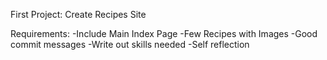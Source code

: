 First Project: Create Recipes Site

Requirements:
    -Include Main Index Page
    -Few Recipes with Images
    -Good commit messages
    -Write out skills needed
    -Self reflection

